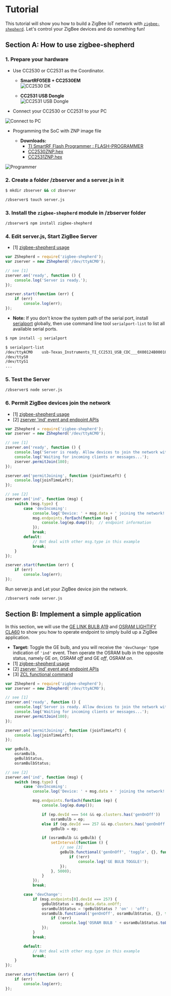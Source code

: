 # Tutorial
  
This tutorial will show you how to build a ZigBee IoT network with [`zigbee-shepherd`](https://github.com/zigbeer/zigbee-shepherd#readme). Let's control your ZigBee devices and do something fun!  

## Section A: How to use zigbee-shepherd

### 1. Prepare your hardware

* Use CC2530 or CC2531 as the Coordinator.  

    * **SmartRF05EB + CC2530EM**  
![CC2530 DK](https://cloud.githubusercontent.com/assets/14177449/19920549/5fb77b48-a114-11e6-8c89-412de0cf9d61.png)

    * **CC2531 USB Dongle**  
![CC2531 USB Dongle](https://cloud.githubusercontent.com/assets/14177449/19920475/c7e6ea92-a113-11e6-9736-31a4f44651a7.png)

* Connect your CC2530 or CC2531 to your PC  

![Connect to PC](https://cloud.githubusercontent.com/assets/14177449/19920601/b0b3a60c-a114-11e6-878e-e1f478a8d25b.png)

* Programming the SoC with ZNP image file  

    * **Downloads:**
        * [TI SmartRF Flash Programmer : FLASH-PROGRAMMER](http://www.ti.com/tool/flash-programmer)  
        * [CC2530ZNP.hex](https://github.com/zigbeer/documents/blob/master/zigbee-shepherd/CC2530ZNP-Test.rar)  
        * [CC2531ZNP.hex](https://github.com/zigbeer/documents/blob/master/zigbee-shepherd/CC2531ZNP-Test.rar)  

![Programmer](https://cloud.githubusercontent.com/assets/14177449/19922082/f4903884-a11b-11e6-8c03-0c7afe20a6ff.png)

### 2. Create a folder /zbserver and a **server.js** in it

```sh
$ mkdir zbserver && cd zbserver
```
```sh
/zbserver$ touch server.js
```

### 3. Install the `zigbee-shepherd` module in /zbserver folder

```sh
/zbserver$ npm install zigbee-shepherd
```

### 4. Edit **server.js**, Start ZigBee Server

* [1] [zigbee-shepherd usage](https://github.com/zigbeer/zigbee-shepherd#Usage)  

```js
var ZShepherd = require('zigbee-shepherd');
var zserver = new ZShepherd('/dev/ttyACM0');

// see [1]
zserver.on('ready', function () {
    console.log('Server is ready.');
});

zserver.start(function (err) {
    if (err)
        console.log(err);
});
```

* **Note:** If you don't know the system path of the serial port, install [serialport](https://www.npmjs.com/package/serialport) globally, then use command line tool `serialport-list` to list all available serial ports.  

```sh
$ npm install -g serialport
```
```sh
$ serialport-list
/dev/ttyACM0    usb-Texas_Instruments_TI_CC2531_USB_CDC___0X00124B000106B6C5-if00   Texas_Instruments
/dev/ttyS0
/dev/ttyS1
...
```

### 5. Test the Server

```sh
/zbserver$ node server.js
```

### 6. Permit ZigBee devices join the network  

* [1] [zigbee-shepherd usage](https://github.com/zigbeer/zigbee-shepherd#Usage)
* [2] [zserver 'ind' event and endpoint APIs](https://github.com/zigbeer/zigbee-shepherd#APIs)

```js
var ZShepherd = require('zigbee-shepherd');
var zserver = new ZShepherd('/dev/ttyACM0');

// see [1]
zserver.on('ready', function () {
    console.log('Server is ready. Allow devices to join the network within 180 secs.');
    console.log('Waiting for incoming clients or messages...');
    zserver.permitJoin(180);
});

zserver.on('permitJoining', function (joinTimeLeft) {
    console.log(joinTimeLeft);
});

// see [2]
zserver.on('ind', function (msg) {
    switch (msg.type) {
        case 'devIncoming':
            console.log('Device: ' + msg.data + ' joining the network!');
            msg.endpoints.forEach(function (ep) {
                console.log(ep.dump());  // endpoint information
            });
            break;
        default:
            // Not deal with other msg.type in this example
            break;
    }
});

zserver.start(function (err) {
    if (err)
        console.log(err);
});
```

Run server.js and Let your ZigBee device join the network.

```sh
/zbserver$ node server.js
```

## Section B: Implement a simple application  

In this section, we will use the [GE LINK BULB A19](http://www.gelinkbulbs.com/) and [OSRAM LIGHTIFY CLA60](https://www.osram.com/osram_com/tools-and-services/tools/lightify---smart-connected-light/lightify-for-home---what-is-light-to-you/lightify-products/lightify-classic-a60-tunable-white/index.jsp) to show you how to operate endpoint to simply build up a ZigBee application.  

* **Target:** Toggle the GE bulb, and you will receive the `'devChange'` type indication of `'ind'` event. Then operate the OSRAM bulb in the opposite status, namely GE _on_, OSRAM _off_ and GE _off_, OSRAM _on_.
* [1] [zigbee-shepherd usage](https://github.com/zigbeer/zigbee-shepherd#Usage)
* [2] [zserver 'ind' event and endpoint APIs](https://github.com/zigbeer/zigbee-shepherd#APIs)
* [3] [ZCL functional command](https://github.com/zigbeer/zigbee-shepherd#API_functional)

```js
var ZShepherd = require('zigbee-shepherd');
var zserver = new ZShepherd('/dev/ttyACM0');

// see [1]
zserver.on('ready', function () {
    console.log('Server is ready. Allow devices to join the network within 180 secs.');
    console.log('Waiting for incoming clients or messages...');
    zserver.permitJoin(180);
});

zserver.on('permitJoining', function (joinTimeLeft) {
    console.log(joinTimeLeft);
});

var geBulb,
    osramBulb,
    geBulbStatus,
    osramBulbStatus;

// see [2]
zserver.on('ind', function (msg) {
    switch (msg.type) {
        case 'devIncoming':
            console.log('Device: ' + msg.data + ' joining the network!');

            msg.endpoints.forEach(function (ep) {
                console.log(ep.dump());

                if (ep.devId === 544 && ep.clusters.has('genOnOff'))
                    osramBulb = ep;
                else if (ep.devId === 257 && ep.clusters.has('genOnOff'))
                    geBulb = ep;

                if (osramBulb && geBulb) {
                    setInterval(function () {
                        // see [3]
                        geBulb.functional('genOnOff', 'toggle', {}, function (err) {
                            if (!err)
                                console.log('GE BULB TOGGLE!');
                        });
                    }, 5000);
                }
            });
            break;

        case 'devChange':
            if (msg.endpoints[0].devId === 257) {
                geBulbStatus = msg.data.data.onOff;
                osramBulbStatus = !geBulbStatus ? 'on' : 'off';
                osramBulb.functional('genOnOff', osramBulbStatus, {}, function (err) {
                    if (!err)
                        console.log('OSRAM BULB ' + osramBulbStatus.toLowerCase() + '!');
                });
            }
            break;

        default:
            // Not deal with other msg.type in this example
            break;
    }
});

zserver.start(function (err) {
    if (err)
        console.log(err);
});
```
